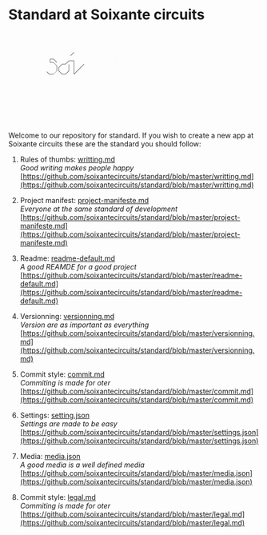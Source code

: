 # Standard at Soixante circuits

![anim](https://raw.githubusercontent.com/soixantecircuits/standard/master/assets/videos/anim__logo__2015.gif)

Welcome to our repository for standard.
If you wish to create a new app at Soixante circuits these are the standard you should follow:

1. Rules of thumbs: [writting.md](https://github.com/soixantecircuits/standard/blob/master/writting.md) <br>
  _Good writing makes people happy_ <br>
  [https://github.com/soixantecircuits/standard/blob/master/writting.md](https://github.com/soixantecircuits/standard/blob/master/writting.md)

1. Project manifest: [project-manifeste.md](https://github.com/soixantecircuits/standard/blob/master/project-manifeste.md) <br>
  _Everyone at the same standard of development_ <br>
  [https://github.com/soixantecircuits/standard/blob/master/project-manifeste.md](https://github.com/soixantecircuits/standard/blob/master/project-manifeste.md)

1. Readme: [readme-default.md](https://github.com/soixantecircuits/standard/blob/master/readme-default.md) <br>
  _A good REAMDE for a good project_ <br>
  [https://github.com/soixantecircuits/standard/blob/master/readme-default.md](https://github.com/soixantecircuits/standard/blob/master/readme-default.md)


1. Versionning: [versionning.md](https://github.com/soixantecircuits/standard/blob/master/versionning.md) <br>
  _Version are as important as everything_ <br>
  [https://github.com/soixantecircuits/standard/blob/master/versionning.md](https://github.com/soixantecircuits/standard/blob/master/versionning.md)

1. Commit style: [commit.md](https://github.com/soixantecircuits/standard/blob/master/commit.md) <br>
  _Commiting is made for oter_ <br>
  [https://github.com/soixantecircuits/standard/blob/master/commit.md](https://github.com/soixantecircuits/standard/blob/master/commit.md)

1. Settings: [setting.json](https://github.com/soixantecircuits/standard/blob/master/settings.json) <br>
  _Settings are made to be easy_ <br>
  [https://github.com/soixantecircuits/standard/blob/master/settings.json](https://github.com/soixantecircuits/standard/blob/master/settings.json)

1. Media: [media.json](https://github.com/soixantecircuits/standard/blob/master/media.json) <br>
  _A good media is a well defined media_ <br>
  [https://github.com/soixantecircuits/standard/blob/master/media.json](https://github.com/soixantecircuits/standard/blob/master/media.json)

1. Commit style: [legal.md](https://github.com/soixantecircuits/standard/blob/master/legal.md) <br>
  _Commiting is made for oter_ <br>
  [https://github.com/soixantecircuits/standard/blob/master/legal.md](https://github.com/soixantecircuits/standard/blob/master/legal.md)